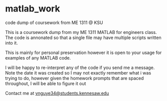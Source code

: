 # matlab_work
code dump of coursework from ME 1311 @ KSU

This is a coursework dump from my ME 1311 MATLAB for engineers class. The code is annonated so that a single file may have multiple scripts written into it.

This is mainly for personal preservation however it is open to your usage for examples of any MATLAB code.

I will be happy to re-interpret any of the code if you send me a message. Note the date it was created so I may not exactly remember what i was trying to do, however given the homework prompts that are spaced throughout, I will be able to figure it out

Contact me at vnguye34@students.kennesaw.edu
